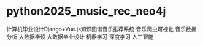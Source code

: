 # python2025_music_rec_neo4j
计算机毕业设计Django+Vue.js知识图谱音乐推荐系统 音乐爬虫可视化 音乐数据分析 大数据毕设 大数据毕业设计 机器学习 深度学习 人工智能
